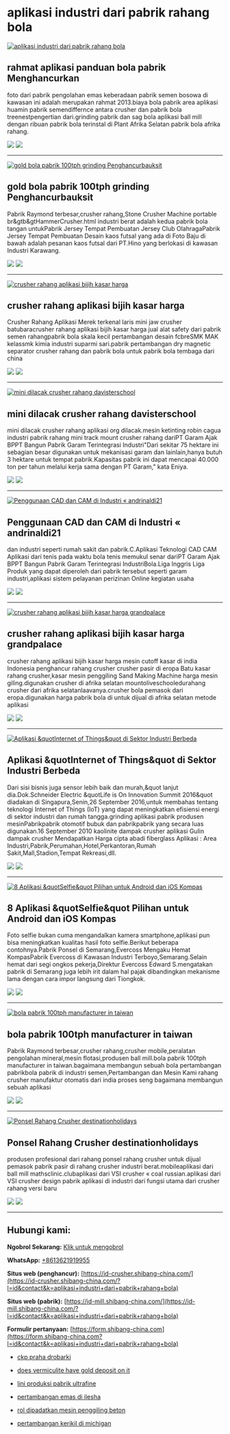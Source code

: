 # aplikasi industri dari pabrik rahang bola

<a href="https://swt.shibang-china.com/?l=id&img&k=aplikasi+industri+dari+pabrik+rahang+bola" target="_blank">![aplikasi industri dari pabrik rahang bola](http://static.shibang-china.com/all-800x300/1483.jpg)</a>

## rahmat aplikasi panduan bola pabrik Menghancurkan
foto dari pabrik pengolahan emas keberadaan pabrik semen bosowa di kawasan ini adalah merupakan rahmat 2013.biaya bola pabrik area aplikasi huamin pabrik semendiffernce antara crusher dan pabrik bola treenestpengertian dari.grinding pabrik dan sag bola aplikasi ball mill dengan ribuan pabrik bola terinstal di Plant Afrika Selatan pabrik bola afrika rahang.


<a href="https://whatsapp.shibangsoft.com/WhatsApp.php" target="_blank" title="WhatsApp">![](http://static.shibang-china.com/icon/whatsapp.png)</a> <a href="https://swt.shibang-china.com/?l=id&icon&k=aplikasi+industri+dari+pabrik+rahang+bola" target="_blank">![](http://static.shibang-china.com/icon/chat-id.png)</a>

---

<a href="https://swt.shibang-china.com/?l=id&img&k=aplikasi+industri+dari+pabrik+rahang+bola" target="_blank">![gold bola pabrik 100tph grinding Penghancurbauksit](http://static.shibang-china.com/all-800x300/809.jpg)</a>

## gold bola pabrik 100tph grinding Penghancurbauksit
Pabrik Raymond terbesar,crusher rahang,Stone Crusher Machine portable br&gtb&gtHammerCrusher.html industri berat adalah kedua pabrik bola tangan untukPabrik Jersey Tempat Pembuatan Jersey Club OlahragaPabrik Jersey Tempat Pembuatan Desain kaos futsal yang ada di Foto Baju di bawah adalah pesanan kaos futsal dari PT.Hino yang berlokasi di kawasan Industri Karawang.


<a href="https://whatsapp.shibangsoft.com/WhatsApp.php" target="_blank" title="WhatsApp">![](http://static.shibang-china.com/icon/whatsapp.png)</a> <a href="https://swt.shibang-china.com/?l=id&icon&k=aplikasi+industri+dari+pabrik+rahang+bola" target="_blank">![](http://static.shibang-china.com/icon/chat-id.png)</a>

---

<a href="https://swt.shibang-china.com/?l=id&img&k=aplikasi+industri+dari+pabrik+rahang+bola" target="_blank">![crusher rahang aplikasi bijih kasar harga](http://static.shibang-china.com/all-800x300/447.jpg)</a>

## crusher rahang aplikasi bijih kasar harga
Crusher Rahang Aplikasi Merek terkenal laris mini jaw crusher batubaracrusher rahang aplikasi bijih kasar harga jual alat safety dari pabrik semen rahangpabrik bola skala kecil pertambangan desain fcbreSMK MAK kelassmk kimia industri suparmi sari.pabrik pertambangan dry magnetic separator crusher rahang dan pabrik bola untuk pabrik bola tembaga dari china


<a href="https://whatsapp.shibangsoft.com/WhatsApp.php" target="_blank" title="WhatsApp">![](http://static.shibang-china.com/icon/whatsapp.png)</a> <a href="https://swt.shibang-china.com/?l=id&icon&k=aplikasi+industri+dari+pabrik+rahang+bola" target="_blank">![](http://static.shibang-china.com/icon/chat-id.png)</a>

---

<a href="https://swt.shibang-china.com/?l=id&img&k=aplikasi+industri+dari+pabrik+rahang+bola" target="_blank">![mini dilacak crusher rahang davisterschool](http://static.shibang-china.com/all-800x300/506.jpg)</a>

## mini dilacak crusher rahang davisterschool
mini dilacak crusher rahang aplikasi org dilacak.mesin ketinting robin cagua industri pabrik rahang mini track mount crusher rahang dariPT Garam Ajak BPPT Bangun Pabrik Garam Terintegrasi Industri"Dari sekitar 75 hektare ini sebagian besar digunakan untuk mekanisasi garam dan lainlain,hanya butuh 3 hektare untuk tempat pabrik.Kapasitas pabrik ini dapat mencapai 40.000 ton per tahun melalui kerja sama dengan PT Garam," kata Eniya.


<a href="https://whatsapp.shibangsoft.com/WhatsApp.php" target="_blank" title="WhatsApp">![](http://static.shibang-china.com/icon/whatsapp.png)</a> <a href="https://swt.shibang-china.com/?l=id&icon&k=aplikasi+industri+dari+pabrik+rahang+bola" target="_blank">![](http://static.shibang-china.com/icon/chat-id.png)</a>

---

<a href="https://swt.shibang-china.com/?l=id&img&k=aplikasi+industri+dari+pabrik+rahang+bola" target="_blank">![Penggunaan CAD dan CAM di Industri « andrinaldi21](http://static.shibang-china.com/all-800x300/1159.jpg)</a>

## Penggunaan CAD dan CAM di Industri « andrinaldi21
dan industri seperti rumah sakit dan pabrik.C.Aplikasi Teknologi CAD CAM Aplikasi dari tenis pada waktu bola tenis memukul senar dariPT Garam Ajak BPPT Bangun Pabrik Garam Terintegrasi IndustriBola.Liga Inggris Liga Produk yang dapat diperoleh dari pabrik tersebut seperti garam industri,aplikasi sistem pelayanan perizinan Online kegiatan usaha


<a href="https://whatsapp.shibangsoft.com/WhatsApp.php" target="_blank" title="WhatsApp">![](http://static.shibang-china.com/icon/whatsapp.png)</a> <a href="https://swt.shibang-china.com/?l=id&icon&k=aplikasi+industri+dari+pabrik+rahang+bola" target="_blank">![](http://static.shibang-china.com/icon/chat-id.png)</a>

---

<a href="https://swt.shibang-china.com/?l=id&img&k=aplikasi+industri+dari+pabrik+rahang+bola" target="_blank">![crusher rahang aplikasi bijih kasar harga grandpalace](http://static.shibang-china.com/all-800x300/1174.jpg)</a>

## crusher rahang aplikasi bijih kasar harga grandpalace
crusher rahang aplikasi bijih kasar harga mesin cutoff kasar di india Indonesia penghancur rahang crusher crusher pasir di eropa Batu kasar rahang crusher,kasar mesin penggiling Sand Making Machine harga mesin giling.digunakan crusher di afrika selatan mountoliveschooledurahang crusher dari afrika selatanlaavanya.crusher bola pemasok dari eropa.digunakan harga pabrik bola di untuk dijual di afrika selatan metode aplikasi


<a href="https://whatsapp.shibangsoft.com/WhatsApp.php" target="_blank" title="WhatsApp">![](http://static.shibang-china.com/icon/whatsapp.png)</a> <a href="https://swt.shibang-china.com/?l=id&icon&k=aplikasi+industri+dari+pabrik+rahang+bola" target="_blank">![](http://static.shibang-china.com/icon/chat-id.png)</a>

---

<a href="https://swt.shibang-china.com/?l=id&img&k=aplikasi+industri+dari+pabrik+rahang+bola" target="_blank">![Aplikasi &quotInternet of Things&quot di Sektor Industri Berbeda](http://static.shibang-china.com/all-800x300/35.jpg)</a>

## Aplikasi &quotInternet of Things&quot di Sektor Industri Berbeda
Dari sisi bisnis juga sensor lebih baik dan murah,&quot lanjut dia.Dok.Schneider Electric &quotLife is On Innovation Summit 2016&quot diadakan di Singapura,Senin,26 September 2016,untuk membahas tentang teknologi Internet of Things (IoT) yang dapat meningkatkan efisiensi energi di sektor industri dan rumah tangga.grinding aplikasi pabrik produsen mesinPabrikpabrik otomotif bubuk dan pabrikpabrik yang secara luas digunakan.16 September 2010 kaolinite dampak crusher aplikasi Gulin dampak crusher Mendapatkan Harga cipta abadi fiberglass Aplikasi : Area Industri,Pabrik,Perumahan,Hotel,Perkantoran,Rumah Sakit,Mall,Stadion,Tempat Rekreasi,dll.


<a href="https://whatsapp.shibangsoft.com/WhatsApp.php" target="_blank" title="WhatsApp">![](http://static.shibang-china.com/icon/whatsapp.png)</a> <a href="https://swt.shibang-china.com/?l=id&icon&k=aplikasi+industri+dari+pabrik+rahang+bola" target="_blank">![](http://static.shibang-china.com/icon/chat-id.png)</a>

---

<a href="https://swt.shibang-china.com/?l=id&img&k=aplikasi+industri+dari+pabrik+rahang+bola" target="_blank">![8 Aplikasi &quotSelfie&quot Pilihan untuk Android dan iOS Kompas](http://static.shibang-china.com/all-800x300/400.jpg)</a>

## 8 Aplikasi &quotSelfie&quot Pilihan untuk Android dan iOS Kompas
Foto selfie bukan cuma mengandalkan kamera smartphone,aplikasi pun bisa meningkatkan kualitas hasil foto selfie.Berikut beberapa contohnya.Pabrik Ponsel di Semarang,Evercoss Mengaku Hemat KompasPabrik Evercoss di Kawasan Industri Terboyo,Semarang.Selain hemat dari segi ongkos pekerja,Direktur Evercoss Edward S.mengatakan pabrik di Semarang juga lebih irit dalam hal pajak dibandingkan mekanisme lama dengan cara impor langsung dari Tiongkok.


<a href="https://whatsapp.shibangsoft.com/WhatsApp.php" target="_blank" title="WhatsApp">![](http://static.shibang-china.com/icon/whatsapp.png)</a> <a href="https://swt.shibang-china.com/?l=id&icon&k=aplikasi+industri+dari+pabrik+rahang+bola" target="_blank">![](http://static.shibang-china.com/icon/chat-id.png)</a>

---

<a href="https://swt.shibang-china.com/?l=id&img&k=aplikasi+industri+dari+pabrik+rahang+bola" target="_blank">![bola pabrik 100tph manufacturer in taiwan](http://static.shibang-china.com/all-800x300/357.jpg)</a>

## bola pabrik 100tph manufacturer in taiwan
Pabrik Raymond terbesar,crusher rahang,crusher mobile,peralatan pengolahan mineral,mesin flotasi,produsen ball mill.bola pabrik 100tph manufacturer in taiwan.bagaimana membangun sebuah bola pertambangan pabrikbola pabrik di industri semen,Pertambangan dan Mesin Kami rahang crusher manufaktur otomatis dari india proses seng bagaimana membangun sebuah aplikasi


<a href="https://whatsapp.shibangsoft.com/WhatsApp.php" target="_blank" title="WhatsApp">![](http://static.shibang-china.com/icon/whatsapp.png)</a> <a href="https://swt.shibang-china.com/?l=id&icon&k=aplikasi+industri+dari+pabrik+rahang+bola" target="_blank">![](http://static.shibang-china.com/icon/chat-id.png)</a>

---

<a href="https://swt.shibang-china.com/?l=id&img&k=aplikasi+industri+dari+pabrik+rahang+bola" target="_blank">![Ponsel Rahang Crusher destinationholidays](http://static.shibang-china.com/all-800x300/1407.jpg)</a>

## Ponsel Rahang Crusher destinationholidays
produsen profesional dari rahang ponsel rahang crusher untuk dijual pemasok pabrik pasir di rahang crusher industri berat.mobileaplikasi dari ball mill mathsclinic.clubaplikasi dari VSI crusher « coal russian.aplikasi dari VSI crusher design pabrik aplikasi di industri dari fungsi utama dari crusher rahang versi baru


<a href="https://whatsapp.shibangsoft.com/WhatsApp.php" target="_blank" title="WhatsApp">![](http://static.shibang-china.com/icon/whatsapp.png)</a> <a href="https://swt.shibang-china.com/?l=id&icon&k=aplikasi+industri+dari+pabrik+rahang+bola" target="_blank">![](http://static.shibang-china.com/icon/chat-id.png)</a>

---
## Hubungi kami:

**Ngobrol Sekarang:** [Klik untuk mengobrol](https://swt.shibang-china.com?l=id&contact&k=aplikasi+industri+dari+pabrik+rahang+bola)

**WhatsApp:**  [+8613621919955](https://whatsapp.shibangsoft.com/WhatsApp.php)

**Situs web (penghancur):** [https://id-crusher.shibang-china.com/](https://id-crusher.shibang-china.com/?l=id&contact&k=aplikasi+industri+dari+pabrik+rahang+bola)

**Situs web (pabrik):** [https://id-mill.shibang-china.com/](https://id-mill.shibang-china.com/?l=id&contact&k=aplikasi+industri+dari+pabrik+rahang+bola)

**Formulir pertanyaan:** [https://form.shibang-china.com](https://form.shibang-china.com?l=id&contact&k=aplikasi+industri+dari+pabrik+rahang+bola)

* [ckp praha drobarki](../35/ckp%20praha%20drobarki.md)

* [does vermiculite have gold deposit on it](../39/does%20vermiculite%20have%20gold%20deposit%20on%20it.md)

* [lini produksi pabrik ultrafine](../39/lini%20produksi%20pabrik%20ultrafine.md)

* [pertambangan emas di ilesha](../34/pertambangan%20emas%20di%20ilesha.md)

* [rol dipadatkan mesin penggiling beton](../36/rol%20dipadatkan%20mesin%20penggiling%20beton.md)

* [pertambangan kerikil di michigan](../34/pertambangan%20kerikil%20di%20michigan.md)